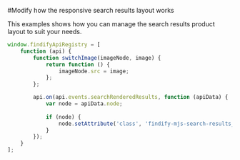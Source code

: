 #Modify how the responsive search results layout works

This examples shows how you can manage the search results product layout to suit your needs.

```javascript
window.findifyApiRegistry = [
    function (api) {
        function switchImage(imageNode, image) {
            return function () {
                imageNode.src = image;
            };
        };

        api.on(api.events.searchRenderedResults, function (apiData) {
            var node = apiData.node;
            
            if (node) {
                node.setAttribute('class', 'findify-mjs-search-results__main__content__product col-lg-4 col-sm-6 col-xs-6 col-xxs-12');
            }
        });
    }
];
```
